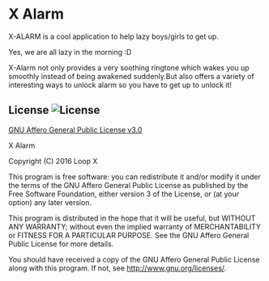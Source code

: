 # X Alarm

X-ALARM is a cool application to help lazy boys/girls to get up.
 
Yes, we are all lazy in the morning :D

X-Alarm not only provides a very soothing ringtone which wakes you up smoothly instead of being awakened suddenly.But also 
offers a variety of interesting ways to unlock alarm so you have to get up to unlock it!




License ![License](https://img.shields.io/badge/license-AGPL%20v3.0-blue.svg)
--------

[GNU Affero General Public License v3.0](https://github.com/Loop-X/X-Alarm/blob/master/LICENSE.txt)

X Alarm 

Copyright (C) 2016  Loop X

This program is free software: you can redistribute it and/or modify
it under the terms of the GNU Affero General Public License as
published by the Free Software Foundation, either version 3 of the
License, or (at your option) any later version.

This program is distributed in the hope that it will be useful,
but WITHOUT ANY WARRANTY; without even the implied warranty of
MERCHANTABILITY or FITNESS FOR A PARTICULAR PURPOSE.  See the
GNU Affero General Public License for more details.

You should have received a copy of the GNU Affero General Public License
along with this program.  If not, see <http://www.gnu.org/licenses/>.


